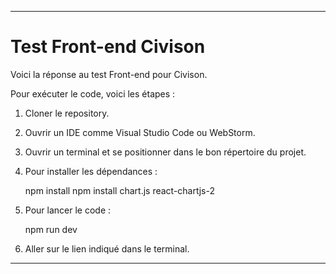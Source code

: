 
---

# Test Front-end Civison

Voici la réponse au test Front-end pour Civison.

Pour exécuter le code, voici les étapes :

1. Cloner le repository.
2. Ouvrir un IDE comme Visual Studio Code ou WebStorm.
3. Ouvrir un terminal et se positionner dans le bon répertoire du projet.
4. Pour installer les dépendances :
    
    npm install
    npm install chart.js react-chartjs-2
    

5. Pour lancer le code :
    
    npm run dev
    

6. Aller sur le lien indiqué dans le terminal.

---
